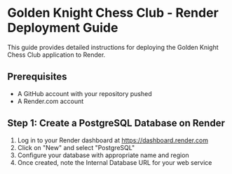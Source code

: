 # Golden Knight Chess Club - Render Deployment Guide

This guide provides detailed instructions for deploying the Golden Knight Chess Club application to Render.

## Prerequisites

- A GitHub account with your repository pushed
- A Render.com account

## Step 1: Create a PostgreSQL Database on Render

1. Log in to your Render dashboard at https://dashboard.render.com
2. Click on "New" and select "PostgreSQL"
3. Configure your database with appropriate name and region
4. Once created, note the Internal Database URL for your web service


